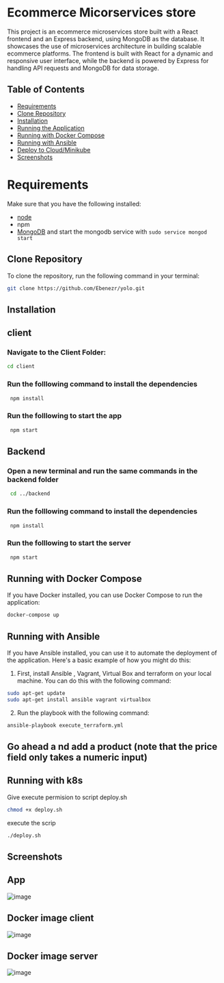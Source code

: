 # Ecommerce Micorservices store

This project is an ecommerce microservices store built with a React frontend and an Express backend, using MongoDB as the database. It showcases the use of microservices architecture in building scalable ecommerce platforms. The frontend is built with React for a dynamic and responsive user interface, while the backend is powered by Express for handling API requests and MongoDB for data storage.

## Table of Contents

- [Requirements](#requirements)
- [Clone Repository](#clone-repository)
- [Installation](#installation)
- [Running the Application](#running-the-application)
- [Running with Docker Compose](#running-with-docker-compose)
- [Running with Ansible](#running-with-ansible)
- [Deploy to Cloud/Minikube](#running-with-k8s)
- [Screenshots](#screenshots)

# Requirements
Make sure that you have the following installed:
- [node](https://www.digitalocean.com/community/tutorials/how-to-install-node-js-on-ubuntu-18-04)
- npm
- [MongoDB](https://docs.mongodb.com/manual/tutorial/install-mongodb-on-ubuntu/) and start the mongodb service with `sudo service mongod start`

## Clone Repository

To clone the repository, run the following command in your terminal:
```bash
git clone https://github.com/Ebenezr/yolo.git
```

## Installation

## client
### Navigate to the Client Folder:
```bash
cd client
```

### Run the folllowing command to install the dependencies
```bash
 npm install
```

### Run the folllowing to start the app
```bash
 npm start
```

## Backend
### Open a new terminal and run the same commands in the backend folder
```bash
 cd ../backend
```
### Run the folllowing command to install the dependencies
```bash
 npm install
```

### Run the folllowing to start the server
```bash
 npm start
 ```

## Running with Docker Compose
If you have Docker installed, you can use Docker Compose to run the application:
```bash
docker-compose up
```

## Running with Ansible

If you have Ansible installed, you can use it to automate the deployment of the application. Here's a basic example of how you might do this:

1. First, install Ansible , Vagrant, Virtual Box and terraform on your local machine. You can do this with the following command:

```bash
sudo apt-get update
sudo apt-get install ansible vagrant virtualbox
```


2. Run the playbook with the following command:
```bash
ansible-playbook execute_terraform.yml
```

 ## Go ahead a nd add a product (note that the price field only takes a numeric input)


## Running with k8s

Give execute permision to script deploy.sh
```sh
chmod +x deploy.sh
```

execute the scrip
```sh
./deploy.sh
```
## Screenshots
## App
 ![image](https://github.com/Vinge1718/yolo/assets/37300065/400c8e09-3cfd-4904-b030-4f25aa593ed6)

## Docker image client
![image](https://github.com/DannyBen/docker-alpine-mongo/assets/37300065/63aa04e9-0074-4ae1-ab15-c141a72b918c)
## Docker image server
![image](https://github.com/DannyBen/docker-alpine-mongo/assets/37300065/de75aef1-9e6a-4c77-8958-5a7d6ab79a06)
